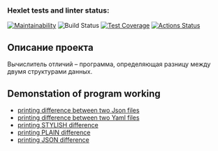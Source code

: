 ### Hexlet tests and linter status:
[![Maintainability](https://api.codeclimate.com/v1/badges/bc953fb0ab378995dab3/maintainability)](https://codeclimate.com/github/ungrome/java-project-71/maintainability)
![Build Status](https://github.com/ungrome/java-project-71/actions/workflows/github_actions.yml/badge.svg)
[![Test Coverage](https://api.codeclimate.com/v1/badges/bc953fb0ab378995dab3/test_coverage)](https://codeclimate.com/github/ungrome/java-project-71/test_coverage)
[![Actions Status](https://github.com/ungrome/java-project-71/actions/workflows/hexlet-check.yml/badge.svg)](https://github.com/ungrome/java-project-71/actions)

## Описание проекта

Вычислитель отличий – программа, определяющая разницу между двумя структурами данных. 

## Demonstation of program working
- [printing difference between two Json files](https://asciinema.org/a/j61peSLC6rjUrG7HS5spQmxdt)
- [printing difference between two Yaml files](https://asciinema.org/a/ADVMsfGYxQLVcyGrCIoO8gzTq)
- [printing STYLISH difference](https://asciinema.org/a/vKO96fNC8IhybzwwRzFlTCuap)
- [printing PLAIN difference](https://asciinema.org/a/NQ26DmJpCMi8GltQAxWFcURW4)
- [printing JSON difference](https://asciinema.org/a/KGmJ3D5XlJuTiIm9dJpxlM4cv)

